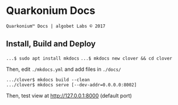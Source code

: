 # Quarkonium Docs
`Quarkonium™ Docs | algobet Labs © 2017`

## Install, Build and Deploy

`...$ sudo apt install mkdocs`
`...$ mkdocs new clover && cd clover`

Then, edit `./mkdocs.yml` and add files in `./docs/`

`.../clover$ mkdocs build --clean`  
`.../clover$ mkdocs serve [--dev-addr=0.0.0.0:8002]`

Then, test view at http://127.0.0.1:8000 (default port)
